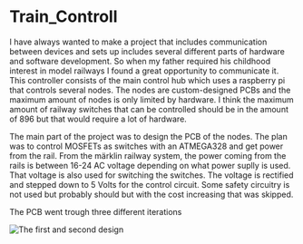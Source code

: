 # Train_Controll
I have always wanted to make a project that includes communication between devices and sets up includes several different parts of hardware and software development. So when my father required his childhood interest in model railways I found a great opportunity to communicate it. This controller consists of the main control hub which uses a raspberry pi that controls several nodes. The nodes are custom-designed PCBs and the maximum amount of nodes is only limited by hardware. I think the maximum amount of railway switches that can be controlled should be in the amount of 896 but that would require a lot of hardware. 

The main part of the project was to design the PCB of the nodes. The plan was to control MOSFETs as switches with an ATMEGA328 and get power from the rail. From the märklin railway system, the power coming from the rails is between 16-24 AC voltage depending on what power suplly is used. That voltage is also used for switching the switches. The voltage is rectified and stepped down to 5 Volts for the control circuit. Some safety circuitry is not used but probably should but with the cost increasing that was skipped.

The PCB went trough three different iterations

![The first and second design](https://imgur.com/a/3PFuSio)
